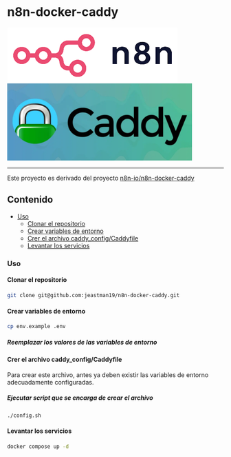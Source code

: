 # n8n-docker-caddy

<img src="./images/n8n-logo.png" >

<img src="./images/caddyserver.webp" width="430">

---

Este proyecto es derivado del proyecto [n8n-io/n8n-docker-caddy](https://github.com/n8n-io/n8n-docker-caddy)

## Contenido

- [Uso](#uso)
  - [Clonar el repositorio](#clonar-el-repositorio)
  - [Crear variables de entorno](#crear-variables-de-entorno)
  - [Crer el archivo caddy_config/Caddyfile](#crear-el-archivo-caddyfile)
  - [Levantar los servicios](#levantar-los-servicios)

### Uso

#### Clonar el repositorio

```sh
git clone git@github.com:jeastman19/n8n-docker-caddy.git
```

#### Crear variables de entorno

```sh
cp env.example .env
```

##### Reemplazar los valores de las variables de entorno

#### Crer el archivo caddy_config/Caddyfile

Para crear este archivo, antes ya deben existir las variables de entorno adecuadamente configuradas.

##### Ejecutar script que se encarga de crear el archivo

```sh
./config.sh
```

#### Levantar los servicios

```sh
docker compose up -d
```
